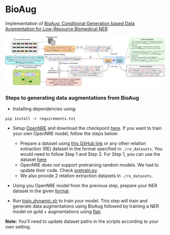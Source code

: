 # BioAug
Implementation of [BioAug: Conditional Generation based Data Augmentation for Low-Resource Biomedical NER](https://arxiv.org/abs/2305.10647)  

![Proposed Methodology](./assets/bioaug.jpeg)

### Steps to generating data augmentations from BioAug  

* Installing dependencies using:  
```
pip install -r requirements.txt
```
* Setup [OpenNRE](https://github.com/thunlp/OpenNRE) and download the checkpoint [here](https://drive.google.com/file/d/1crS7O0FZvBWTF_XZNba3Kt2nVxHao8po/view?usp=sharing). If you want to train your own OpenNRE model, follow the steps below:  
    * Prepare a dataset using [this GitHub link](https://github.com/IBM/aihn-ucsd/tree/master/amil) or any other relation extraction (RE) dataset in the format specified in `./re_datasets`. You would need to follow Step 1 and Step 2. For Step 1, you can use the dataset [here](https://drive.google.com/file/d/1toip1QMx4FkYBqk6fgXnZllTjIjbP1RO/view?usp=sharing)  
    * OpenNRE does not support pretraining random models. We had to update their code. Check [pretrain.py](./assets/pretrain.py).  
    * We also provide 2 relation extraction datasets in `./re_datasets`.  

* Using you OpenNRE model from the previous step, prepare your NER dataset in the given [format](./sample-dataset/)  

* Run [train_dynamic.sh](./script/train_dynamic.sh) to train your model. This step will train and generate data augmentations using BioAug followed by training a NER model on gold + augmentations using [flair](https://github.com/flairNLP/flair)  

<b>Note:</b> You'll need to update dataset paths in the scripts according to your own setting.
